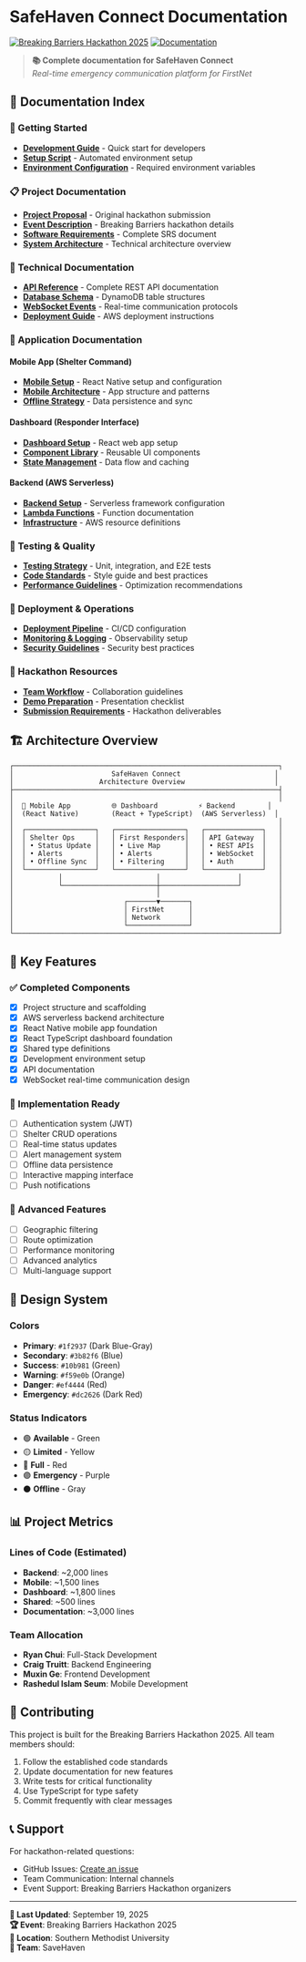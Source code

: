 # SafeHaven Connect Documentation

[![Breaking Barriers Hackathon 2025](https://img.shields.io/badge/Breaking%20Barriers-2025-blue.svg)]()
[![Documentation](https://img.shields.io/badge/docs-complete-green.svg)]()

> **📚 Complete documentation for SafeHaven Connect**  
> *Real-time emergency communication platform for FirstNet*

## 📖 Documentation Index

### 🚀 Getting Started
- **[Development Guide](../DEVELOPMENT.md)** - Quick start for developers
- **[Setup Script](../scripts/setup.sh)** - Automated environment setup
- **[Environment Configuration](../.env.example)** - Required environment variables

### 📋 Project Documentation
- **[Project Proposal](breaking-barriers-proposal.md)** - Original hackathon submission
- **[Event Description](event-description.md)** - Breaking Barriers hackathon details
- **[Software Requirements](software-requirements-specification.md)** - Complete SRS document
- **[System Architecture](software-architecture-diagram.md)** - Technical architecture overview

### 🔧 Technical Documentation
- **[API Reference](API.md)** - Complete REST API documentation
- **[Database Schema](database-schema.md)** - DynamoDB table structures
- **[WebSocket Events](websocket-events.md)** - Real-time communication protocols
- **[Deployment Guide](deployment.md)** - AWS deployment instructions

### 📱 Application Documentation

#### Mobile App (Shelter Command)
- **[Mobile Setup](../mobile/README.md)** - React Native setup and configuration
- **[Mobile Architecture](mobile-architecture.md)** - App structure and patterns
- **[Offline Strategy](offline-strategy.md)** - Data persistence and sync

#### Dashboard (Responder Interface)
- **[Dashboard Setup](../dashboard/README.md)** - React web app setup
- **[Component Library](component-library.md)** - Reusable UI components
- **[State Management](state-management.md)** - Data flow and caching

#### Backend (AWS Serverless)
- **[Backend Setup](../backend/README.md)** - Serverless framework configuration
- **[Lambda Functions](lambda-functions.md)** - Function documentation
- **[Infrastructure](infrastructure.md)** - AWS resource definitions

### 🧪 Testing & Quality
- **[Testing Strategy](testing-strategy.md)** - Unit, integration, and E2E tests
- **[Code Standards](code-standards.md)** - Style guide and best practices
- **[Performance Guidelines](performance.md)** - Optimization recommendations

### 🚀 Deployment & Operations
- **[Deployment Pipeline](deployment-pipeline.md)** - CI/CD configuration
- **[Monitoring & Logging](monitoring.md)** - Observability setup
- **[Security Guidelines](security.md)** - Security best practices

### 🎯 Hackathon Resources
- **[Team Workflow](team-workflow.md)** - Collaboration guidelines
- **[Demo Preparation](demo-prep.md)** - Presentation checklist
- **[Submission Requirements](submission.md)** - Hackathon deliverables

## 🏗️ Architecture Overview

```
┌─────────────────────────────────────────────────────────────────┐
│                        SafeHaven Connect                       │
│                     Architecture Overview                      │
├─────────────────────────────────────────────────────────────────┤
│                                                                 │
│  📱 Mobile App          🌐 Dashboard          ⚡ Backend        │
│  (React Native)        (React + TypeScript)  (AWS Serverless)  │
│                                                                 │
│  ┌─────────────────┐   ┌─────────────────┐   ┌──────────────┐   │
│  │ Shelter Ops     │   │ First Responders│   │ API Gateway  │   │
│  │ • Status Update │   │ • Live Map      │   │ • REST APIs  │   │
│  │ • Alerts        │   │ • Alerts        │   │ • WebSocket  │   │
│  │ • Offline Sync  │   │ • Filtering     │   │ • Auth       │   │
│  └─────────────────┘   └─────────────────┘   └──────────────┘   │
│           │                       │                   │         │
│           └───────────────────────┼───────────────────┘         │
│                                   │                             │
│                           ┌───────▼───────┐                     │
│                           │ FirstNet      │                     │
│                           │ Network       │                     │
│                           └───────────────┘                     │
└─────────────────────────────────────────────────────────────────┘
```

## 🎯 Key Features

### ✅ Completed Components
- [x] Project structure and scaffolding
- [x] AWS serverless backend architecture
- [x] React Native mobile app foundation
- [x] React TypeScript dashboard foundation
- [x] Shared type definitions
- [x] Development environment setup
- [x] API documentation
- [x] WebSocket real-time communication design

### 🔧 Implementation Ready
- [ ] Authentication system (JWT)
- [ ] Shelter CRUD operations
- [ ] Real-time status updates
- [ ] Alert management system
- [ ] Offline data persistence
- [ ] Interactive mapping interface
- [ ] Push notifications

### 🚀 Advanced Features
- [ ] Geographic filtering
- [ ] Route optimization
- [ ] Performance monitoring
- [ ] Advanced analytics
- [ ] Multi-language support

## 🎨 Design System

### Colors
- **Primary**: `#1f2937` (Dark Blue-Gray)
- **Secondary**: `#3b82f6` (Blue)
- **Success**: `#10b981` (Green)
- **Warning**: `#f59e0b` (Orange)
- **Danger**: `#ef4444` (Red)
- **Emergency**: `#dc2626` (Dark Red)

### Status Indicators
- 🟢 **Available** - Green
- 🟡 **Limited** - Yellow
- 🔴 **Full** - Red
- 🟣 **Emergency** - Purple
- ⚫ **Offline** - Gray

## 📊 Project Metrics

### Lines of Code (Estimated)
- **Backend**: ~2,000 lines
- **Mobile**: ~1,500 lines
- **Dashboard**: ~1,800 lines
- **Shared**: ~500 lines
- **Documentation**: ~3,000 lines

### Team Allocation
- **Ryan Chui**: Full-Stack Development
- **Craig Truitt**: Backend Engineering
- **Muxin Ge**: Frontend Development
- **Rashedul Islam Seum**: Mobile Development

## 🤝 Contributing

This project is built for the Breaking Barriers Hackathon 2025. All team members should:

1. Follow the established code standards
2. Update documentation for new features
3. Write tests for critical functionality
4. Use TypeScript for type safety
5. Commit frequently with clear messages

## 📞 Support

For hackathon-related questions:
- GitHub Issues: [Create an issue](https://github.com/49115566/SafeHaven/issues)
- Team Communication: Internal channels
- Event Support: Breaking Barriers Hackathon organizers

---

**📅 Last Updated**: September 19, 2025  
**🏆 Event**: Breaking Barriers Hackathon 2025  
**🏫 Location**: Southern Methodist University  
**👥 Team**: SaveHaven